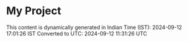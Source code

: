 # My Project

This content is dynamically generated in Indian Time (IST): 2024-09-12 17:01:26 IST
Converted to UTC: 2024-09-12 11:31:26 UTC
